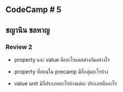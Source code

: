 ## CodeCamp # 5

## ชญานิน ชลหาญ

### Review 2

- property และ value คืออะไรแตกต่างกันอย่างไร

- property ที่สอนใน precamp มีกี่กลุ่มอะไรบ้าง

- value unit มีกี่ประเภทอะไรบ้างแต่ละ ประเภทคืออะไร
